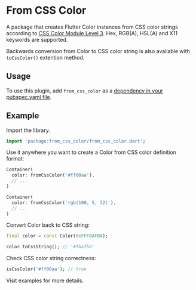 # From CSS Color

A package that creates Flutter Color instances from CSS color strings according to [CSS Color Module Level 3](https://drafts.csswg.org/css-color-3).
Hex, RGB(A), HSL(A) and X11 keywords are supported.

Backwards conversion from Color to CSS color string is also available with `toCssColor()` extention method.

## Usage

To use this plugin, add `from_css_color` as a [dependency in your pubspec.yaml file](https://flutter.io/platform-plugins/).

## Example

Import the library.

```dart
import 'package:from_css_color/from_css_color.dart';
```

Use it anywhere you want to create a Color from CSS color definition format:

```dart
Container(
  color: fromCssColor('#ff00aa'),
  // ...
)

Container(
  color: fromCssColor('rgb(100, 5, 32)'),
  // ...
)
```

Convert Color back to CSS string:

```dart
final color = const Color(0xFFFBAFBA);

color.toCssString(); // '#fbafba'
```

Check CSS color string correctness:

```dart
isCssColor('#ff00aa'); // true
```

Visit examples for more details.

